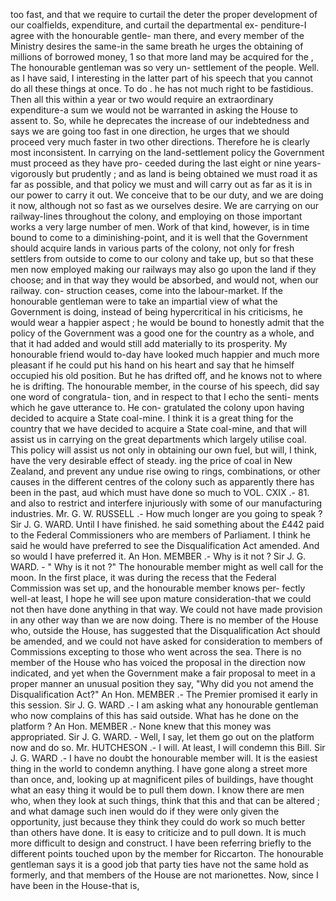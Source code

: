 too fast, and that we require to curtail the deter the proper development of our coalfields, expenditure, and curtail the departmental ex- penditure-I agree with the honourable gentle- man there, and every member of the Ministry desires the same-in the same breath he urges the obtaining of millions of borrowed money, 1 so that more land may be acquired for the , The honourable gentleman was so very un- settlement of the people. Well. as I have said, I interesting in the latter part of his speech that you cannot do all these things at once. To do . he has not much right to be fastidious. Then all this within a year or two would require an extraordinary expenditure-a sum we would not be warranted in asking the House to assent to. So, while he deprecates the increase of our indebtedness and says we are going too fast in one direction, he urges that we should proceed very much faster in two other directions. Therefore he is clearly most inconsistent. In carrying on the land-settlement policy the Government must proceed as they have pro- ceeded during the last eight or nine years- vigorously but prudently ; and as land is being obtained we must road it as far as possible, and that policy we must and will carry out as far as it is in our power to carry it out. We conceive that to be our duty, and we are doing it now, although not so fast as we ourselves desire. We are carrying on our railway-lines throughout the colony, and employing on those important works a very large number of men. Work of that kind, however, is in time bound to come to a diminishing-point, and it is well that the Government should acquire lands in various parts of the colony, not only for fresh settlers from outside to come to our colony and take up, but so that these men now employed making our railways may also go upon the land if they choose; and in that way they would be absorbed, and would not, when our railway. con- struction ceases, come into the labour-market. If the honourable gentleman were to take an impartial view of what the Government is doing, instead of being hypercritical in his criticisms, he would wear a happier aspect ; he would be bound to honestly admit that the policy of the Government was a good one for the country as a whole, and that it had added and would still add materially to its prosperity. My honourable friend would to-day have looked much happier and much more pleasant if he could put his hand on his heart and say that he himself occupied his old position. But he has drifted off, and he knows not to where he is drifting. The honourable member, in the course of his speech, did say one word of congratula- tion, and in respect to that I echo the senti- ments which he gave utterance to. He con- gratulated the colony upon having decided to acquire a State coal-mine. I think it is a great thing for the country that we have decided to acquire a State coal-mine, and that will assist us in carrying on the great departments which largely utilise coal. This policy will assist us not only in obtaining our own fuel, but will, I think, have the very desirable effect of steady. ing the price of coal in New Zealand, and prevent any undue rise owing to rings, combinations, or other causes in the different centres of the colony such as apparently there has been in the past, aud which must have done so much to VOL. CXIX .- 81. and also to restrict and interfere injuriously with some of our manufacturing industries. Mr. G. W. RUSSELL .- How much longer are you going to speak ? Sir J. G. WARD. Until I have finished. he said something about the £442 paid to the Federal Commissioners who are members of Parliament. I think he said he would have preferred to see the Disqualification Act amended. And so would I have preferred it. An Hon. MEMBER .- Why is it not ? Sir J. G. WARD. - " Why is it not ?" The honourable member might as well call for the moon. In the first place, it was during the recess that the Federal Commission was set up, and the honourable member knows per- fectly well-at least, I hope he will see upon mature consideration-that we could not then have done anything in that way. We could not have made provision in any other way than we are now doing. There is no member of the House who, outside the House, has suggested that the Disqualification Act should be amended, and we could not have asked for consideration to members of Commissions excepting to those who went across the sea. There is no member of the House who has voiced the proposal in the direction now indicated, and yet when the Government make a fair proposal to meet in a proper manner an unusual position they say, "Why did you not amend the Disqualification Act?" An Hon. MEMBER .- The Premier promised it early in this session. Sir J. G. WARD .- I am asking what any honourable gentleman who now complains of this has said outside. What has he done on the platform ? An Hon. MEMBER .- None knew that this money was appropriated. Sir J. G. WARD. - Well, I say, let them go out on the platform now and do so. Mr. HUTCHESON .- I will. At least, I will condemn this Bill. Sir J. G. WARD .- I have no doubt the honourable member will. It is the easiest thing in the world to condemn anything. I have gone along a street more than once, and, looking up at magnificent piles of buildings, have thought what an easy thing it would be to pull them down. I know there are men who, when they look at such things, think that this and that can be altered ; and what damage such inen would do if they were only given the opportunity, just because they think they could do work so much better than others have done. It is easy to criticize and to pull down. It is much more difficult to design and construct. I have been referring briefly to the different points touched upon by the member for Riccarton. The honourable gentleman says it is a good job that party ties have not the same hold as formerly, and that members of the House are not marionettes. Now, since I have been in the House-that is, 